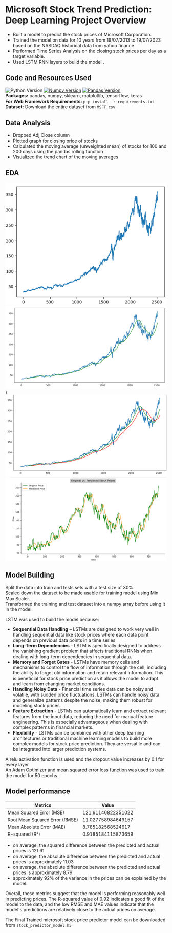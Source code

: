 # Microsoft Stock Trend Prediction: Deep Learning Project Overview 
* Built a model to predict the stock prices of Microsoft Corporation.
* Trained the model on data for 10 years from 19/07/2013 to 19/07/2023 based on the NASDAQ historical data from yahoo finance.
* Performed Time Series Analysis on the closing stock prices per day as a target variable.  
* Used LSTM RNN layers to build the model . 

## Code and Resources Used 
![Python Version](https://img.shields.io/badge/Python-3.11.3-blue.svg) [![Numpy Version](https://img.shields.io/badge/Numpy-1.24.3-darkgreen.svg)](https://numpy.org/doc/stable/release/1.24.3-notes.html)
[![Pandas Version](https://img.shields.io/badge/Pandas-1.5.3-E77200.svg)](https://pandas.pydata.org/pandas-docs/stable/whatsnew/v1.5.3.html) <br>
**Packages:** pandas, numpy, sklearn, matplotlib, tensorflow, keras <br>
**For Web Framework Requirements:**  ```pip install -r requirements.txt```  
**Dataset:**  Download the entire dataset from `MSFT.csv`


## Data Analysis
*	Dropped Adj Close column 
*	Plotted graph for closing price of stocks
*	Calculated the moving average (unweighted mean) of stocks for 100 and 200 days using the pandas rolling function
*	Visualized the trend chart of the moving averages
  

## EDA
 
![alt text](https://github.com/sughoshdeshpande7/Time_Series_Forecasting/blob/c7df1b028ac27f841cd4005f449a1da8611b2299/Microsoft_Stock_Trend_Prediction/images/closing%20prices.png)
![alt text](https://github.com/sughoshdeshpande7/Time_Series_Forecasting/blob/c7df1b028ac27f841cd4005f449a1da8611b2299/Microsoft_Stock_Trend_Prediction/images/100%20days%20moving%20average.png))
![alt text](https://github.com/sughoshdeshpande7/Time_Series_Forecasting/blob/c7df1b028ac27f841cd4005f449a1da8611b2299/Microsoft_Stock_Trend_Prediction/images/200%20days%20moving%20average.png)
![alt text](https://github.com/sughoshdeshpande7/Time_Series_Forecasting/blob/c7df1b028ac27f841cd4005f449a1da8611b2299/Microsoft_Stock_Trend_Prediction/images/final%20predictions.png)


## Model Building 

Split the data into train and tests sets with a test size of 30%.<br>
Scaled down the dataset to be made usable for training model using Min Max Scaler.<br>
Transformed the training and test dataset into a numpy array before using it in the model.<br>

LSTM was used to build the model because:
  * **Sequential Data Handling** – LSTMs are designed to work very well in handling sequential data like stock prices where each data point depends on previous data points in a time series
  * **Long-Term Dependencies** - LSTM is specifically designed to address the vanishing gradient problem that affects traditional RNNs when dealing with long-term dependencies in sequential data.
  * **Memory and Forget Gates** - LSTMs have memory cells and mechanisms to control the flow of information through the cell, including the ability to forget old information and retain relevant information. This is beneficial for stock price prediction as it allows the model to adapt and learn from changing market conditions.
  * **Handling Noisy Data** - Financial time series data can be noisy and volatile, with sudden price fluctuations. LSTMs can handle noisy data and generalize patterns despite the noise, making them robust for modeling stock prices.
  * **Feature Extraction** - LSTMs can automatically learn and extract relevant features from the input data, reducing the need for manual feature engineering. This is especially advantageous when dealing with complex patterns in financial markets.
  * **Flexibility** - LSTMs can be combined with other deep learning architectures or traditional machine learning models to build more complex models for stock price prediction. They are versatile and can be integrated into larger prediction systems.

 A relu activation function is used and the dropout value increases by 0.1 for every layer<br>
 An Adam Optimizer and mean squared error loss function was used to train the model for 50 epochs.

## Model performance

Metrics       | Value
------------- | -------------
Mean Squared Error (MSE) | 121.61146822351022
Root Mean Squared Error (RMSE) | 11.027758984649157
Mean Absolute Error (MAE) | 8.785182568524617
R-squared (R²) | 0.9185184115873659

- on average, the squared difference between the predicted and actual prices is 121.61
- on average, the absolute difference between the predicted and actual prices is approximately 11.03
- on average, the absolute difference between the predicted and actual prices is approximately 8.79
- approximately 92% of the variance in the prices can be explained by the model.

Overall, these metrics suggest that the model is performing reasonably well in predicting prices. The R-squared value of 0.92 indicates a good fit of the model to the data, and the low RMSE and MAE values indicate that the model's predictions are relatively close to the actual prices on average.

The Final Trained microsoft stock price predictor model can be downloaded from `stock_predictor_model.h5`

